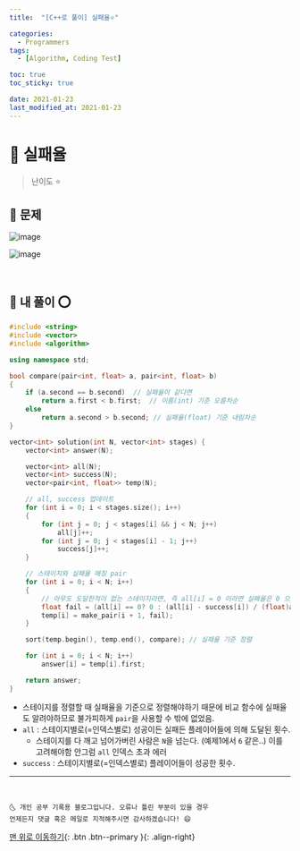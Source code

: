 ```yaml
---
title:  "[C++로 풀이] 실패율⭐" 

categories:
  - Programmers
tags:
  - [Algorithm, Coding Test]

toc: true
toc_sticky: true

date: 2021-01-23
last_modified_at: 2021-01-23
---
```



# 📌 실패율

> 난이도 ⭐

## 🚀 문제

![image](https://user-images.githubusercontent.com/42318591/105573291-cc145580-5d9f-11eb-82d5-ce4e49fe1daf.png)

![image](https://user-images.githubusercontent.com/42318591/105573294-d7678100-5d9f-11eb-963a-2c7149ea7db9.png)

<br>

## 🚀 내 풀이 ⭕

```cpp
#include <string>
#include <vector>
#include <algorithm>

using namespace std;

bool compare(pair<int, float> a, pair<int, float> b)
{
    if (a.second == b.second)  // 실패율이 같다면
        return a.first < b.first;  // 이름(int) 기준 오름차순
    else
        return a.second > b.second; // 실패율(float) 기준 내림차순
}

vector<int> solution(int N, vector<int> stages) {
    vector<int> answer(N);

    vector<int> all(N);
    vector<int> success(N);
    vector<pair<int, float>> temp(N);

    // all, success 업데이트
    for (int i = 0; i < stages.size(); i++)
    {
        for (int j = 0; j < stages[i] && j < N; j++)
            all[j]++;
        for (int j = 0; j < stages[i] - 1; j++)
            success[j]++;
    }

    // 스테이지와 실패율 매칭 pair
    for (int i = 0; i < N; i++)
    {
        // 아무도 도달한적이 없는 스테이지라면, 즉 all[i] = 0 이라면 실패율은 0 으로.
        float fail = (all[i] == 0? 0 : (all[i] - success[i]) / (float)all[i]); 
        temp[i] = make_pair(i + 1, fail);
    }

    sort(temp.begin(), temp.end(), compare); // 실패율 기준 정렬

    for (int i = 0; i < N; i++)
        answer[i] = temp[i].first;

    return answer;
}
```

- 스테이지를 정렬할 때 실패율을 기준으로 정렬해야하기 때문에 비교 함수에 실패율도 알려야하므로 불가피하게 `pair`을 사용할 수 밖에 없었음. 
- `all` : 스테이지별로(=인덱스별로) 성공이든 실패든 플레이어들에 의해 도달된 횟수.
  - 스테이지를 다 깨고 넘어가버린 사람은 `N`을 넘는다. (예제1에서 `6` 같은..) 이를 고려해야함 안그럼 `all` 인덱스 초과 에러 
- `success` : 스테이지별로(=인덱스별로) 플레이어들이 성공한 횟수.



***
<br>

    🌜 개인 공부 기록용 블로그입니다. 오류나 틀린 부분이 있을 경우 
    언제든지 댓글 혹은 메일로 지적해주시면 감사하겠습니다! 😄

[맨 위로 이동하기](#){: .btn .btn--primary }{: .align-right}